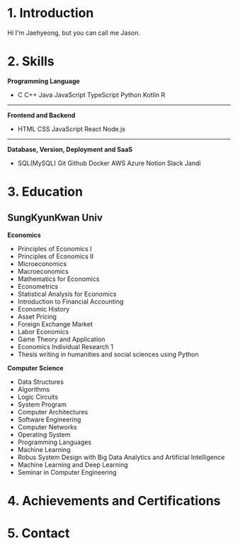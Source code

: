 # 1. Introduction
Hi I'm Jaehyeong, but you can call me Jason.


# 2. Skills
__Programming Language__
* C C++ Java JavaScript TypeScript Python Kotlin R 
---
__Frontend and Backend__
* HTML CSS JavaScript React Node.js
---
__Database, Version, Deployment and SaaS__
* SQL(MySQL) Git Github Docker AWS Azure Notion Slack Jandi

# 3. Education
## SungKyunKwan Univ
__Economics__
* Principles of Economics I
* Principles of Economics II
* Microeconomics
* Macroeconomics
* Mathematics for Economics
* Econometrics
* Statistical Analysis for Economics
* Introduction to Financial Accounting
* Economic History
* Asset Pricing
* Foreign Exchange Market
* Labor Economics
* Game Theory and Application
* Economics Individual Research 1
* Thesis writing in humanities and social sciences using Python

__Computer Science__
* Data Structures
* Algorithms
* Logic Circuits
* System Program
* Computer Architectures
* Software Engineering
* Computer Networks
* Operating System
* Programming Languages
* Machine Learning
* Robus System Design with Big Data Analytics and Artificial Intelligence
* Machine Learning and Deep Learning
* Seminar in Computer Engineering

# 4. Achievements and Certifications

# 5. Contact
